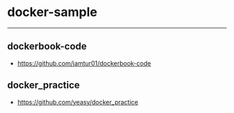 # docker-sample

---

## dockerbook-code

* https://github.com/jamtur01/dockerbook-code



## docker_practice

* https://github.com/yeasy/docker_practice